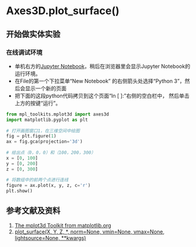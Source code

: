# Axes3D.plot_surface()

## 开始做实体实验

### 在线调试环境

- 单机右方的[Jupyter Notebook](https://mybinder.org/v2/gh/ipython/ipython-in-depth/master?filepath=binder/Index.ipynb)，稍后在浏览器里会显示Jupyter Notebook的运行环境。
- 在File的第一个下拉菜单“New Notebook” 的右侧箭头处选择“Python 3”，然后会显示一个新的页面
- 把下面的这段python代码拷贝到这个页面“In [ ]:”右侧的空白栏中， 然后单击上方的按键“运行”。

```python
from mpl_toolkits.mplot3d import axes3d
import matplotlib.pyplot as plt
 
# 打开画图窗口1，在三维空间中绘图
fig = plt.figure(1)
ax = fig.gca(projection='3d')
 
# 给出点（0，0，0）和（100，200，300）
x = [0, 100]
y = [0, 200]
z = [0, 300]
 
# 将数组中的前两个点进行连线
figure = ax.plot(x, y, z, c='r')
plt.show()
```

## 参考文献及资料

1. [The mplot3d Toolkit from matplotlib.org](https://matplotlib.org/stable/tutorials/toolkits/mplot3d.html)
2. [plot_surface(X, Y, Z, *, norm=None, vmin=None, vmax=None, lightsource=None, **kwargs)](https://matplotlib.org/stable/api/_as_gen/mpl_toolkits.mplot3d.axes3d.Axes3D.html#mpl_toolkits.mplot3d.axes3d.Axes3D.plot_surface)


